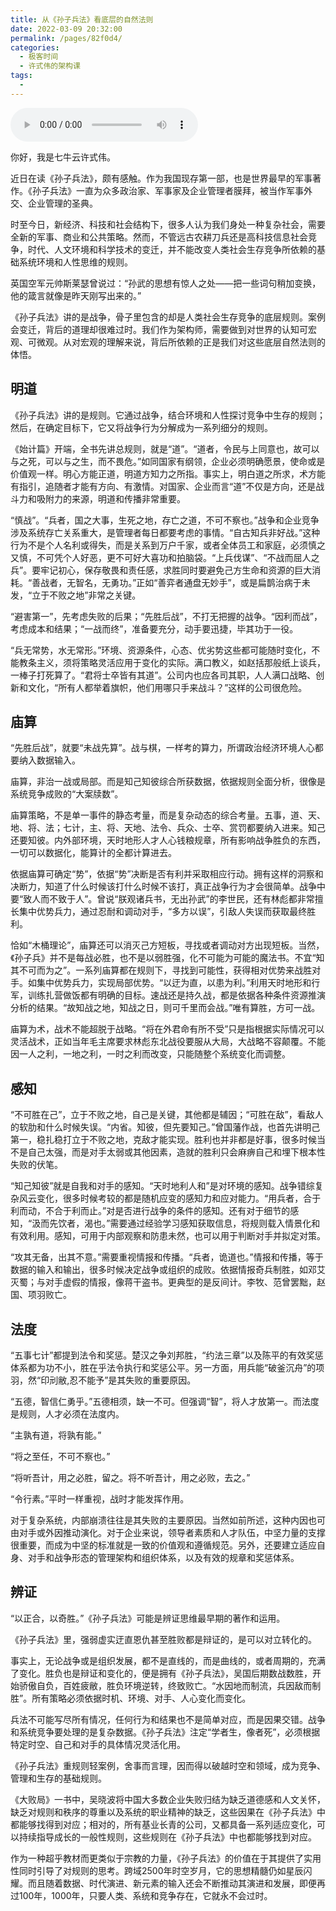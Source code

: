 ```yaml
---
title: 从《孙子兵法》看底层的自然法则
date: 2022-03-09 20:32:00
permalink: /pages/82f0d4/
categories:
  - 极客时间
  - 许式伟的架构课
tags:
  - 
---
```

<audio title="课外阅读.从《孙子兵法》看底层的自然法则" src="https://static001.geekbang.org/resource/audio/e0/e1/e0e77c5f0795fb876a1bcf596aca89e1.mp3" controls="controls"></audio> 
<p>你好，我是七牛云许式伟。</p><p>近日在读《孙子兵法》，颇有感触。作为我国现存第一部，也是世界最早的军事著作。《孙子兵法》一直为众多政治家、军事家及企业管理者膜拜，被当作军事外交、企业管理的圣典。</p><p>时至今日，新经济、科技和社会结构下，很多人认为我们身处一种复杂社会，需要全新的军事、商业和公共策略。然而，不管远古农耕刀兵还是高科技信息社会竞争，时代、人文环境和科学技术的变迁，并不能改变人类社会生存竞争所依赖的基础系统环境和人性思维的规则。</p><p>英国空军元帅斯莱瑟曾说过：“孙武的思想有惊人之处——把一些词句稍加变换，他的箴言就像是昨天刚写出来的。”</p><p>《孙子兵法》讲的是战争，骨子里包含的却是人类社会生存竞争的底层规则。案例会变迁，背后的道理却很难过时。我们作为架构师，需要做到对世界的认知可宏观、可微观。从对宏观的理解来说，背后所依赖的正是我们对这些底层自然法则的体悟。</p><h2>明道</h2><p>《孙子兵法》讲的是规则。它通过战争，结合环境和人性探讨竞争中生存的规则；然后，在确定目标下，它又将战争行为分解成为一系列细分的规则。</p><p>《始计篇》开端，全书先讲总规则，就是“道”。“道者，令民与上同意也，故可以与之死，可以与之生，而不畏危。”如同国家有纲领，企业必须明确愿景，使命或是价值观一样。明心方能正道，明道方知力之所指。事实上，明白道之所求，术方能有指引，追随者才能有方向、有激情。对国家、企业而言“道”不仅是方向，还是战斗力和吸附力的来源，明道和传播非常重要。</p><!-- [[[read_end]]] --><p>“慎战”。“兵者，国之大事，生死之地，存亡之道，不可不察也。”战争和企业竞争涉及系统存亡关系重大，是管理者每日都要考虑的事情。“自古知兵非好战。”这种行为不是个人名利或得失，而是关系到万户千家，或者全体员工和家庭，必须慎之又慎，不可凭个人好恶，更不可好大喜功和拍脑袋。“上兵伐谋”、“不战而屈人之兵”。要牢记初心，保存敬畏和责任感，求胜同时要避免己方生命和资源的巨大消耗。“善战者，无智名，无勇功。”正如“善弈者通盘无妙手”，或是扁鹊治病于未发，“立于不败之地”非常之关键。</p><p>“避害第一”，先考虑失败的后果；“先胜后战”，不打无把握的战争。“因利而战”，考虑成本和结果；“一战而终”，准备要充分，动手要迅捷，毕其功于一役。</p><p>“兵无常势，水无常形。”环境、资源条件，心态、优劣势这些都可能随时变化，不能教条主义，须将策略灵活应用于变化的实际。满口教义，如赵括那般纸上谈兵，一棒子打死算了。“君将士卒皆有其道”。公司内也应各司其职，人人满口战略、创新和文化，“所有人都举着旗帜，他们用哪只手来战斗？”这样的公司很危险。</p><h2>庙算</h2><p>“先胜后战”，就要“未战先算”。战与棋，一样考的算力，所谓政治经济环境人心都要纳入数据输入。</p><p>庙算，非治一战或局部。而是知己知彼综合所获数据，依据规则全面分析，很像是系统竞争成败的“大案牍数”。</p><p>庙算策略，不是单一事件的静态考量，而是复杂动态的综合考量。五事，道、天、地、将、法；七计，主、将、天地、法令、兵众、士卒、赏罚都要纳入进来。知己还要知彼。内外部环境，天时地形人才人心钱粮规章，所有影响战争胜负的东西，一切可以数据化，能算计的全都计算进去。</p><p>依据庙算可确定“势”，依据“势”决断是否有利并采取相应行动。拥有这样的洞察和决断力，知道了什么时候该打什么时候不该打，真正战争行为才会很简单。战争中要“致人而不致于人”。曾说“朕观诸兵书，无出孙武”的李世民，还有林彪都非常擅长集中优势兵力，通过忍耐和调动对手，“多方以误”，引敌人失误而获取最终胜利。</p><p>恰如“木桶理论”，庙算还可以消灭己方短板，寻找或者调动对方出现短板。当然，《孙子兵》并不是每战必胜，也不是以弱胜强，化不可能为可能的魔法书。不宜“知其不可而为之”。一系列庙算都在规则下，寻找到可能性，获得相对优势来战胜对手。如集中优势兵力，实现局部优势。“以迂为直，以患为利。”利用天时地形和行军，训练扎营做饭都有明确的目标。速战还是持久战，都是依据各种条件资源推演分析的结果。“故知战之地，知战之日，则可千里而会战。”唯有算胜，方可一战。</p><p>庙算为术，战术不能超脱于战略。“将在外君命有所不受”只是指根据实际情况可以灵活战术，正如当年毛主席要求林彪东北战役要服从大局，大战略不容颠覆。不能因一人之利，一地之利，一时之利而改变，只能随整个系统变化而调整。</p><h2>感知</h2><p>“不可胜在己”，立于不败之地，自己是关键，其他都是辅因；“可胜在敌”，看敌人的软肋和什么时候失误。“内省。知彼，但先要知己。”曾国藩作战，也首先讲明己第一，稳扎稳打立于不败之地，克敌才能实现。胜利也并非都是好事，很多时候当不是自己太强，而是对手太弱或其他因素，造就的胜利只会麻痹自己和埋下根本性失败的伏笔。</p><p>“知己知彼”就是自我和对手的感知。“天时地利人和”是对环境的感知。战争错综复杂风云变化，很多时候考较的都是随机应变的感知力和应对能力。“用兵者，合于利而动，不合于利而止。”对是否进行战争的条件的感知。还有对于细节的感知，“汲而先饮者，渴也。”需要通过经验学习感知获取信息，将规则载入情景化和有效利用。感知，可用于内部观察和防患未然，也可以用于判断对手并拟定对策。</p><p>“攻其无备，出其不意。”需要重视情报和传播。“兵者，诡道也。”情报和传播，等于数据的输入和输出，很多时候决定战争或组织的成败。依据情报奇兵制胜，如邓艾灭蜀；与对手虚假的情报，像蒋干盗书。更典型的是反间计。李牧、范曾罢黜，赵国、项羽败亡。</p><h2>法度</h2><p>“五事七计”都提到法令和奖惩。楚汉之争刘邦胜，“约法三章”以及陈平的有效奖惩体系都为功不小，胜在乎法令执行和奖惩公平。另一方面，用兵能“破釜沉舟”的项羽，然“印刓敝,忍不能予”是其失败的重要原因。</p><p>“五德，智信仁勇乎。”五德相须，缺一不可。但强调“智”，将人才放第一。而法度是规则，人才必须在法度内。</p><p>“主孰有道，将孰有能。”</p><p>“将之至任，不可不察也。”</p><p>“将听吾计，用之必胜，留之。将不听吾计，用之必败，去之。”</p><p>“令行素。”平时一样重视，战时才能发挥作用。</p><p>对于复杂系统，内部崩溃往往是其失败的主要原因。当然如前所述，这种内因也可由对手或外因推动演化。对于企业来说，领导者素质和人才队伍，中坚力量的支撑很重要，而成为中坚的标准就是一致的价值观和遵循规范。另外，还要建立适应自身、对手和战争形态的管理架构和组织体系，以及有效的规章和奖惩体系。</p><h2>辨证</h2><p>“以正合，以奇胜。”《孙子兵法》可能是辨证思维最早期的著作和运用。</p><p>《孙子兵法》里，强弱虚实迂直恩仇甚至胜败都是辩证的，是可以对立转化的。</p><p>事实上，无论战争或是组织发展，都不是直线的，而是曲线的，或者周期的，充满了变化。胜负也是辩证和变化的，便是拥有《孙子兵法》，吴国后期数战数胜，开始骄傲自负，百姓疲敝，胜负环境逆转，终致败亡。“水因地而制流，兵因敌而制胜”。所有策略必须依据时机、环境、对手、人心变化而变化。</p><p>兵法不可能写尽所有情况，任何行为和结果也不是简单对应，而是因果交错。战争和系统竞争要处理的是复杂数据。《孙子兵法》注定“学者生，像者死”，必须根据特定时空、自己和对手的具体情况灵活化用。</p><p>《孙子兵法》重规则轻案例，舍事而言理，因而得以破越时空和领域，成为竞争、管理和生存的基础规则。</p><p>《大败局》一书中，吴晓波将中国大多数企业失败归结为缺乏道德感和人文关怀，缺乏对规则和秩序的尊重以及系统的职业精神的缺乏，这些因果在《孙子兵法》中都能够找得到对应；相对的，所有基业长青的公司，又都具备一系列适应变化，可以持续指导成长的一般性规则，这些规则在《孙子兵法》中也都能够找到对应。</p><p>作为一种超乎教材而更类似于宗教的力量，《孙子兵法》的价值在于其提供了实用性同时引导了对规则的思考。跨域2500年时空岁月，它的思想精髓仍如星辰闪耀。而且随着数据、时代演进、新元素的输入还会不断推动其演进和发展，即便再过100年，1000年，只要人类、系统和竞争存在，它就永不会过时。</p>